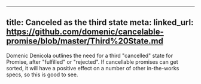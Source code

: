 
---
title: Canceled as the third state
meta:
  linked_url: https://github.com/domenic/cancelable-promise/blob/master/Third%20State.md
---
Domenic Denicola outlines the need for a third "cancelled" state for Promise, after "fulfilled" or "rejected". If cancellable promises can get sorted, it will have a positive effect on a number of other in-the-works specs, so this is good to see.
